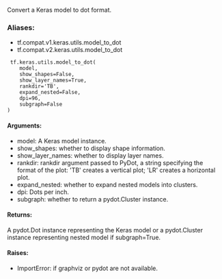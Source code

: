 Convert a Keras model to dot format.
### Aliases:
- tf.compat.v1.keras.utils.model_to_dot
- tf.compat.v2.keras.utils.model_to_dot

```
 tf.keras.utils.model_to_dot(
    model,
    show_shapes=False,
    show_layer_names=True,
    rankdir='TB',
    expand_nested=False,
    dpi=96,
    subgraph=False
)
```
#### Arguments:
- model: A Keras model instance.
- show_shapes: whether to display shape information.
- show_layer_names: whether to display layer names.
- rankdir: rankdir argument passed to PyDot, a string specifying the format of the plot: 'TB' creates a vertical plot; 'LR' creates a horizontal plot.
- expand_nested: whether to expand nested models into clusters.
- dpi: Dots per inch.
- subgraph: whether to return a pydot.Cluster instance.
#### Returns:
A pydot.Dot instance representing the Keras model or a pydot.Cluster instance representing nested model if subgraph=True.
#### Raises:
- ImportError: if graphviz or pydot are not available.
